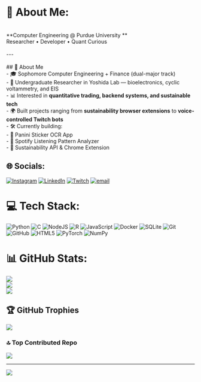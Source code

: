 # 💫 About Me:
<br>**Computer Engineering @ Purdue University **  <br>Researcher • Developer • Quant Curious  <br><br>---<br><br>## 🚀 About Me<br>- 🎓 Sophomore Computer Engineering + Finance (dual-major track)  <br>- 🔬 Undergraduate Researcher in Yoshida Lab — bioelectronics, cyclic voltammetry, and EIS  <br>- 📊 Interested in **quantitative trading, backend systems, and sustainable tech**  <br>- 🌍 Built projects ranging from **sustainability browser extensions** to **voice-controlled Twitch bots**  <br>- 🛠 Currently building:  <br>  - 📸 Panini Sticker OCR App  <br>  - 🎵 Spotify Listening Pattern Analyzer  <br>  - 🌱 Sustainability API & Chrome Extension  


## 🌐 Socials:
[![Instagram](https://img.shields.io/badge/Instagram-%23E4405F.svg?logo=Instagram&logoColor=white)](https://instagram.com/antonio.seg12) [![LinkedIn](https://img.shields.io/badge/LinkedIn-%230077B5.svg?logo=linkedin&logoColor=white)](https://linkedin.com/in/antoniodeoliveirasegura) [![Twitch](https://img.shields.io/badge/Twitch-%239146FF.svg?logo=Twitch&logoColor=white)](https://twitch.tv/technoant) [![email](https://img.shields.io/badge/Email-D14836?logo=gmail&logoColor=white)](mailto:deolivea@purdue.edu) 

# 💻 Tech Stack:
![Python](https://img.shields.io/badge/python-3670A0?style=for-the-badge&logo=python&logoColor=ffdd54) ![C](https://img.shields.io/badge/c-%2300599C.svg?style=for-the-badge&logo=c&logoColor=white) ![NodeJS](https://img.shields.io/badge/node.js-6DA55F?style=for-the-badge&logo=node.js&logoColor=white) ![R](https://img.shields.io/badge/r-%23276DC3.svg?style=for-the-badge&logo=r&logoColor=white) ![JavaScript](https://img.shields.io/badge/javascript-%23323330.svg?style=for-the-badge&logo=javascript&logoColor=%23F7DF1E) ![Docker](https://img.shields.io/badge/docker-%230db7ed.svg?style=for-the-badge&logo=docker&logoColor=white) ![SQLite](https://img.shields.io/badge/sqlite-%2307405e.svg?style=for-the-badge&logo=sqlite&logoColor=white) ![Git](https://img.shields.io/badge/git-%23F05033.svg?style=for-the-badge&logo=git&logoColor=white) ![GitHub](https://img.shields.io/badge/github-%23121011.svg?style=for-the-badge&logo=github&logoColor=white) ![HTML5](https://img.shields.io/badge/html5-%23E34F26.svg?style=for-the-badge&logo=html5&logoColor=white) ![PyTorch](https://img.shields.io/badge/PyTorch-%23EE4C2C.svg?style=for-the-badge&logo=PyTorch&logoColor=white) ![NumPy](https://img.shields.io/badge/numpy-%23013243.svg?style=for-the-badge&logo=numpy&logoColor=white)
# 📊 GitHub Stats:
![](https://github-readme-stats.vercel.app/api?username=Antoniodeoliveirasegura&theme=dark&hide_border=false&include_all_commits=true&count_private=true)<br/>
![](https://nirzak-streak-stats.vercel.app/?user=Antoniodeoliveirasegura&theme=dark&hide_border=false)<br/>
![](https://github-readme-stats.vercel.app/api/top-langs/?username=Antoniodeoliveirasegura&theme=dark&hide_border=false&include_all_commits=true&count_private=true&layout=compact)

## 🏆 GitHub Trophies
![](https://github-profile-trophy.vercel.app/?username=Antoniodeoliveirasegura&theme=radical&no-frame=false&no-bg=true&margin-w=4)

### 🔝 Top Contributed Repo
![](https://github-contributor-stats.vercel.app/api?username=Antoniodeoliveirasegura&limit=5&theme=dark&combine_all_yearly_contributions=true)

---
[![](https://visitcount.itsvg.in/api?id=Antoniodeoliveirasegura&icon=0&color=0)](https://visitcount.itsvg.in)

<!-- Proudly created with GPRM ( https://gprm.itsvg.in ) -->
